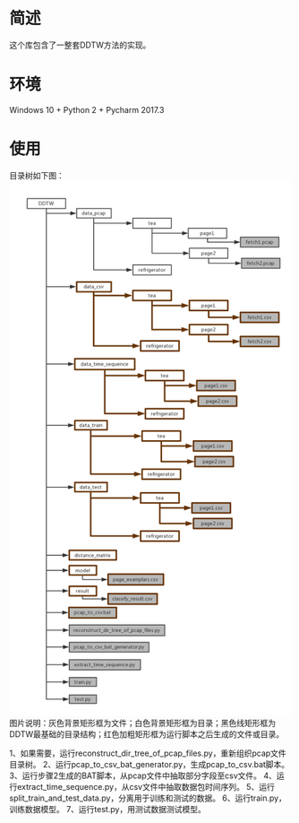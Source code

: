# 简述
这个库包含了一整套DDTW方法的实现。

# 环境
Windows 10 + Python 2 + Pycharm 2017.3

# 使用
目录树如下图：
![ddtw-dir-tree](https://github.com/BE-WORK/DDTW/blob/master/ddtw-dir-tree.png)
图片说明：灰色背景矩形框为文件；白色背景矩形框为目录；黑色线矩形框为DDTW最基础的目录结构；红色加粗矩形框为运行脚本之后生成的文件或目录。

1、如果需要，运行reconstruct_dir_tree_of_pcap_files.py，重新组织pcap文件目录树。
2、运行pcap_to_csv_bat_generator.py，生成pcap_to_csv.bat脚本。
3、运行步骤2生成的BAT脚本，从pcap文件中抽取部分字段至csv文件。
4、运行extract_time_sequence.py，从csv文件中抽取数据包时间序列。
5、运行split_train_and_test_data.py，分离用于训练和测试的数据。
6、运行train.py，训练数据模型。
7、运行test.py，用测试数据测试模型。